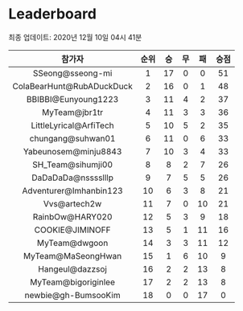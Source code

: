 # Leaderboard
최종 업데이트: 2020년 12월 10일 04시 41분




| 참가자 | 순위 | 승 | 무 | 패 | 승점 |
|:---:|:---:|:---:|:---:|:---:|:---:|
| SSeong@sseong-mi | 1 | 17 | 0 | 0 | 51 |
| ColaBearHunt@RubADuckDuck | 2 | 16 | 0 | 1 | 48 |
| BBIBBI@Eunyoung1223 | 3 | 11 | 4 | 2 | 37 |
| MyTeam@jbr1tr | 4 | 11 | 3 | 3 | 36 |
| LittleLyrical@ArfiTech | 5 | 10 | 5 | 2 | 35 |
| chungang@suhwan01 | 6 | 11 | 0 | 6 | 33 |
| Yabeunosem@minju8843 | 7 | 10 | 3 | 4 | 33 |
| SH_Team@sihumji00 | 8 | 8 | 2 | 7 | 26 |
| DaDaDaDa@nsssslllp | 9 | 7 | 5 | 5 | 26 |
| Adventurer@Imhanbin123 | 10 | 6 | 3 | 8 | 21 |
| Vvs@artech2w | 11 | 7 | 0 | 10 | 21 |
| RainbOw@HARY020 | 12 | 5 | 3 | 9 | 18 |
| COOKIE@JIMINOFF | 13 | 5 | 1 | 11 | 16 |
| MyTeam@dwgoon | 14 | 3 | 3 | 11 | 12 |
| MyTeam@MaSeongHwan | 15 | 1 | 6 | 10 | 9 |
| Hangeul@dazzsoj | 16 | 2 | 2 | 13 | 8 |
| MyTeam@bigoriginlee | 17 | 2 | 2 | 13 | 8 |
| newbie@gh-BumsooKim | 18 | 0 | 0 | 17 | 0 |